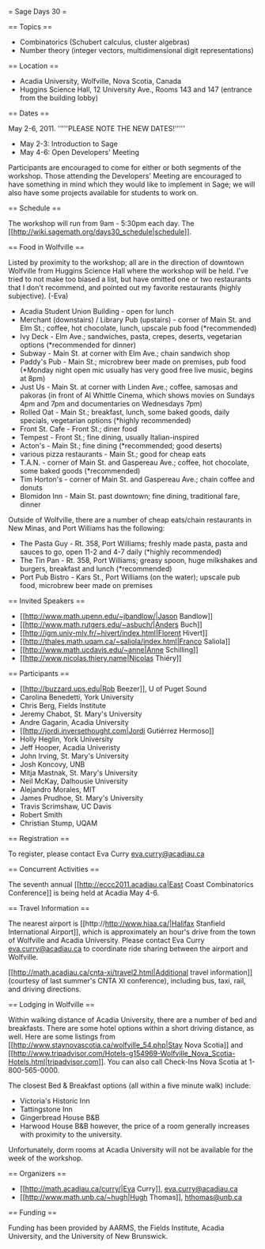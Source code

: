 = Sage Days 30 =

== Topics ==

 * Combinatorics (Schubert calculus, cluster algebras)
 * Number theory (integer vectors, multidimensional digit representations)

== Location ==

 * Acadia University, Wolfville, Nova Scotia, Canada
 * Huggins Science Hall, 12 University Ave., Rooms 143 and 147 (entrance from the building lobby)

== Dates ==

 May 2-6, 2011.  '''''PLEASE NOTE THE NEW DATES!'''''

 * May 2-3: Introduction to Sage
 * May 4-6: Open Developers' Meeting

Participants are encouraged to come for either or both segments of the workshop.  Those attending the Developers' Meeting are encouraged to have something in mind which they would like to implement in Sage; we will also have some projects available for students to work on.

== Schedule ==

 The workshop will run from 9am - 5:30pm each day.  The [[http://wiki.sagemath.org/days30_schedule|schedule]].

== Food in Wolfville ==

 Listed by proximity to the workshop; all are in the direction of downtown Wolfville from Huggins Science Hall where the workshop will be held.  I've tried to not make too biased a list, but have omitted one or two restaurants that I don't recommend, and pointed out my favorite restaurants (highly subjective).  (-Eva)

 * Acadia Student Union Building - open for lunch
 * Merchant (downstairs) / Library Pub (upstairs) - corner of Main St. and Elm St.; coffee, hot chocolate, lunch, upscale pub food (*recommended)
 * Ivy Deck - Elm Ave.; sandwiches, pasta, crepes, deserts, vegetarian options (*recommended for dinner)
 * Subway - Main St. at corner with Elm Ave.; chain sandwich shop
 * Paddy's Pub - Main St.; microbrew beer made on premises, pub food (*Monday night open mic usually has very good free live music, begins at 8pm)
 * Just Us - Main St. at corner with Linden Ave.; coffee, samosas and pakoras (in front of Al Whittle Cinema, which shows movies on Sundays 4pm and 7pm and documentaries on Wednesdays 7pm)
 * Rolled Oat - Main St.; breakfast, lunch, some baked goods, daily specials, vegetarian options (*highly recommended)
 * Front St. Cafe - Front St.; diner food
 * Tempest - Front St.; fine dining, usually Italian-inspired
 * Acton's - Main St.; fine dining (*recommended; good deserts)
 * various pizza restaurants - Main St.; good for cheap eats
 * T.A.N. - corner of Main St. and Gaspereau Ave.; coffee, hot chocolate, some baked goods (*recommended)
 * Tim Horton's - corner of Main St. and Gaspereau Ave.; chain coffee and donuts
 * Blomidon Inn - Main St. past downtown; fine dining, traditional fare, dinner

Outside of Wolfville, there are a number of cheap eats/chain restaurants in New Minas, and Port Williams has the following:

 * The Pasta Guy - Rt. 358, Port Williams; freshly made pasta, pasta and sauces to go, open 11-2 and 4-7 daily (*highly recommended)
 * The Tin Pan - Rt. 358, Port Williams; greasy spoon, huge milkshakes and burgers, breakfast and lunch (*recommended)
 * Port Pub Bistro - Kars St., Port Williams (on the water); upscale pub food, microbrew beer made on premises

== Invited Speakers ==

 * [[http://www.math.upenn.edu/~jbandlow/|Jason Bandlow]]
 * [[http://www.math.rutgers.edu/~asbuch/|Anders Buch]]
 * [[http://igm.univ-mlv.fr/~hivert/index.html|Florent Hivert]]
 * [[http://thales.math.uqam.ca/~saliola/index.html|Franco Saliola]]
 * [[http://www.math.ucdavis.edu/~anne|Anne Schilling]]
 * [[http://www.nicolas.thiery.name|Nicolas Thiéry]]

== Participants ==

 * [[http://buzzard.ups.edu|Rob Beezer]], U of Puget Sound
 * Carolina Benedetti, York University
 * Chris Berg, Fields Institute
 * Jeremy Chabot, St. Mary's University
 * Andre Gagarin, Acadia University
 * [[http://jordi.inversethought.com|Jordi Gutiérrez Hermoso]]
 * Holly Heglin, York University
 * Jeff Hooper, Acadia Univeristy
 * John Irving, St. Mary's University
 * Josh Koncovy, UNB
 * Mitja Mastnak, St. Mary's University
 * Neil McKay, Dalhousie University
 * Alejandro Morales, MIT
 * James Prudhoe, St. Mary's University
 * Travis Scrimshaw, UC Davis
 * Robert Smith
 * Christian Stump, UQAM

== Registration ==

To register, please contact Eva Curry <eva.curry@acadiau.ca>

== Concurrent Activities ==

The seventh annual [[http://eccc2011.acadiau.ca|East Coast Combinatorics Conference]] is being held at Acadia May 4-6.  

== Travel Information ==

The nearest airport is [[http://http://www.hiaa.ca/|Halifax Stanfield International Airport]], which is approximately an hour's drive from the town of Wolfville and Acadia University.  Please contact Eva Curry <eva.curry@acadiau.ca> to coordinate ride sharing between the airport and Wolfville.

[[http://math.acadiau.ca/cnta-xi/travel2.html|Additional travel information]] (courtesy of last summer's CNTA XI conference), including bus, taxi, rail, and driving directions.

== Lodging in Wolfville ==

Within walking distance of Acadia University, there are a number of bed and breakfasts.  There are some hotel options within a short driving distance, as well.  Here are some listings from [[http://www.staynovascotia.ca/wolfville_54.php|Stay Nova Scotia]] and [[http://www.tripadvisor.com/Hotels-g154969-Wolfville_Nova_Scotia-Hotels.html|tripadvisor.com]].  You can also call Check-Ins Nova Scotia at 1-800-565-0000.

The closest Bed & Breakfast options (all within a five minute walk) include:
 * Victoria's Historic Inn
 * Tattingstone Inn
 * Gingerbread House B&B
 * Harwood House B&B
however, the price of a room generally increases with proximity to the university.

Unfortunately, dorm rooms at Acadia University will not be available for the week of the workshop.

== Organizers ==

 * [[http://math.acadiau.ca/curry/|Eva Curry]], <eva.curry@acadiau.ca>
 * [[http://www.math.unb.ca/~hugh|Hugh Thomas]], <hthomas@unb.ca>

== Funding ==

Funding has been provided by AARMS, the Fields Institute, Acadia University, and the University of New Brunswick.
